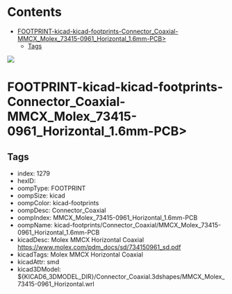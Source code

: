 



Contents
========

* [FOOTPRINT-kicad-kicad-footprints-Connector_Coaxial-MMCX_Molex_73415-0961_Horizontal_1.6mm-PCB>](#footprint-kicad-kicad-footprints-connector_coaxial-mmcx_molex_73415-0961_horizontal_16mm-pcb)
	* [Tags](#tags)
  
![][im]
# FOOTPRINT-kicad-kicad-footprints-Connector_Coaxial-MMCX_Molex_73415-0961_Horizontal_1.6mm-PCB>

## Tags

- index: 1279
- hexID: 
- oompType: FOOTPRINT
- oompSize: kicad
- oompColor: kicad-footprints
- oompDesc: Connector_Coaxial
- oompIndex: MMCX_Molex_73415-0961_Horizontal_1.6mm-PCB
- oompName: kicad-footprints/Connector_Coaxial/MMCX_Molex_73415-0961_Horizontal_1.6mm-PCB
- kicadDesc: Molex MMCX Horizontal Coaxial https://www.molex.com/pdm_docs/sd/734150961_sd.pdf
- kicadTags: Molex MMCX Horizontal Coaxial
- kicadAttr: smd
- kicad3DModel: ${KICAD6_3DMODEL_DIR}/Connector_Coaxial.3dshapes/MMCX_Molex_73415-0961_Horizontal.wrl



[im]: image.png
